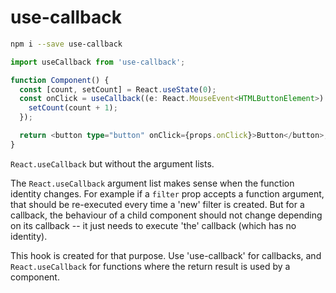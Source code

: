 # use-callback


```bash
npm i --save use-callback
```

```typescript
import useCallback from 'use-callback';

function Component() {
  const [count, setCount] = React.useState(0);
  const onClick = useCallback((e: React.MouseEvent<HTMLButtonElement>) => {
    setCount(count + 1);
  });

  return <button type="button" onClick={props.onClick}>Button</button>;
}
```

`React.useCallback` but without the argument lists.

The `React.useCallback` argument list makes sense when the function identity changes. For example if a `filter` prop accepts a function argument, that should be re-executed every time a 'new' filter is created. But for a callback, the behaviour of a child component should not change depending on its callback -- it just needs to execute 'the' callback (which has no identity).

This hook is created for that purpose. Use 'use-callback' for callbacks, and `React.useCallback` for functions where the return result is used by a component.